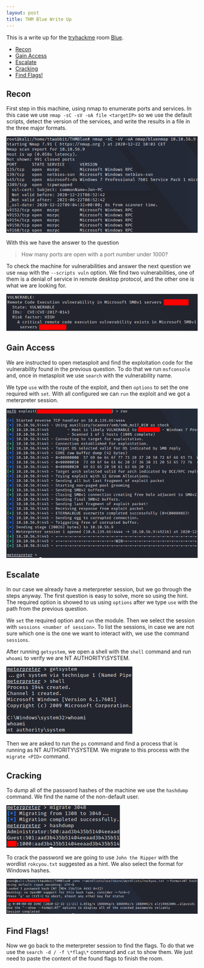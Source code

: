 ```yaml
---
layout: post
title: THM Blue Write Up
---
```


This is a write up for the [tryhackme](https://www.tryhackme.com "Home page of TryHackMe") room [Blue](https://tryhackme.com/room/blue "Blue room").

<!-- MarkdownTOC -->

- [Recon](#recon)
- [Gain Access](#gain-access)
- [Escalate](#escalate)
- [Cracking](#cracking)
- [Find Flags!](#find-flags)

<!-- /MarkdownTOC -->


## Recon

First step in this machine, using nmap to enumerate ports and services. In this case we use `nmap -sC -sV -oA file <targetIP>` so we use the default scripts, detect the version of the services, and write the results in a file in the three major formats.

![Nmap Results](https://raw.githubusercontent.com/TTWabbit/ttwabbit.github.io/master/static/img/_posts/blue/blue1.png "Nmap results")

With this we have the answer to the question 

<blockquote>How many ports are open with a port number under 1000?</blockquote>

To check the machine for vulnerabilities and answer the next question we use `nmap` with the `--scripts vuln` option. We find two vulnerabilities, one of them is a denial of service in remote desktop protocol, and the other one is what we are looking for.

![Nmap Vuln](https://raw.githubusercontent.com/TTWabbit/ttwabbit.github.io/master/static/img/_posts/blue/blue2.png "Nmap vuln results")

## Gain Access

We are instructed to open metasploit and find the exploitation code for the vulnerability found in the previous question. To do that we run `msfconsole` and, once in metasploit we use `search` with the vulnerability name.

We type `use` with the route of the exploit, and then `options` to set the one required with `set`. With all configured we can `run` the exploit and we got a meterpreter session.

![Exploit result](https://raw.githubusercontent.com/TTWabbit/ttwabbit.github.io/master/static/img/_posts/blue/blue3.png "Exploit results")

## Escalate

In our case we already have a meterpreter session, but we go through the steps anyway. The first question is easy to solve, more so using the hint. The required option is showed to us using `options` after we type `use` with the path from the previous question.

We `set` the required option and `run` the module. Then we select the session with  `sessions <number of session>`. To list the sessions, in case we are not sure which one is the one we want to interact with, we use the command `sessions`.

After running `getsystem`, we open a shell with the `shell` command and run `whoami` to verify we are NT AUTHORITY\SYSTEM.

![Verify escalation](https://raw.githubusercontent.com/TTWabbit/ttwabbit.github.io/master/static/img/_posts/blue/blue4.png "Verified escalation")

Then we are asked to run the `ps` command and find a process that is running as NT AUTHORITY\SYSTEM. We migrate to this process with the `migrate <PID>` command.

## Cracking

To dump all of the password hashes of the machine we use the `hashdump` command. We find the name of the non-default user.

![Hashdump](https://raw.githubusercontent.com/TTWabbit/ttwabbit.github.io/master/static/img/_posts/blue/blue5.png "Hashdump")

To crack the password we are going to use `John the Ripper` with the wordlist `rokcyou.txt` suggested as a hint. We also select the format for Windows hashes.

![John results](https://raw.githubusercontent.com/TTWabbit/ttwabbit.github.io/master/static/img/_posts/blue/blue6.png "John results")

## Find Flags!

Now we go back to the meterpreter session to find the flags. To do that we use the `search -d / -f \*flag\*` command and `cat` to show them. We just need to paste the content of the found flags to finish the room.








